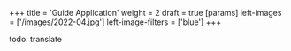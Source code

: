 +++
title = 'Guide Application'
weight = 2
draft = true
[params]
  left-images = ['/images/2022-04.jpg']
  left-image-filters = ['blue']
+++

todo: translate
